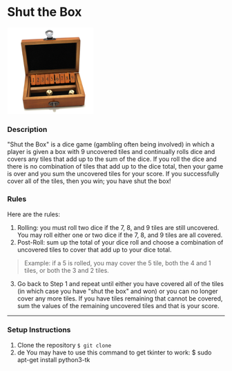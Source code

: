 # Shut the Box

<img src="shut-the-box.jpg" width="200">

### Description
"Shut the Box" is a dice game (gambling often being involved) in which a player is given a box with 9 uncovered tiles and continually rolls dice and covers any tiles that add up to the sum of the dice. If you roll the dice and there is no combination of tiles that add up to the dice total, then your game is over and you sum the uncovered tiles for your score. If you successfully cover all of the tiles, then you win; you have shut the box!

### Rules
Here are the rules:
1. Rolling: you must roll two dice if the 7, 8, and 9 tiles are still uncovered. You may roll either one or two dice if the 7, 8, and 9 tiles are all covered.
2. Post-Roll: sum up the total of your dice roll and choose a combination of uncovered tiles to cover that add up to your dice total.
> Example: if a 5 is rolled, you may cover the 5 tile, both the 4 and 1 tiles, or both the 3 and 2 tiles.
3. Go back to Step 1 and repeat until either you have covered all of the tiles (in which case you have "shut the box" and won) or you can no longer cover any more tiles. If you have tiles remaining that cannot be covered, sum the values of the remaining uncovered tiles and that is your score.

---

### Setup Instructions
1. Clone the repository
`$ git clone `
3. de
You may have to use this command to get tkinter to work:
$ sudo apt-get install python3-tk
